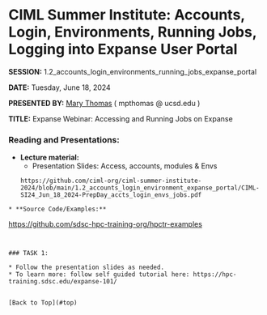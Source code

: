 # CIML Summer Institute:   Accounts, Login, Environments, Running Jobs, Logging into Expanse User Portal

**SESSION:** 1.2_accounts_login_environments_running_jobs_expanse_portal

**DATE:**  Tuesday, June 18, 2024

**PRESENTED BY:** [Mary Thomas](https://www.sdsc.edu/research/researcher_spotlight/thomas_mary.html )  ( mpthomas  @  ucsd.edu ) 

**TITLE:** Expanse Webinar:  Accessing and Running Jobs on Expanse

### Reading and Presentations:
* **Lecture material:**
   * Presentation Slides: Access, accounts, modules & Envs
   ```
   https://github.com/ciml-org/ciml-summer-institute-2024/blob/main/1.2_accounts_login_environment_expanse_portal/CIML-SI24_Jun_18_2024-PrepDay_accts_login_envs_jobs.pdf
```
* **Source Code/Examples:** 
```
https://github.com/sdsc-hpc-training-org/hpctr-examples
```


### TASK 1:

* Follow the presentation slides as needed.
* To learn more: follow self guided tutorial here: https://hpc-training.sdsc.edu/expanse-101/


[Back to Top](#top)
